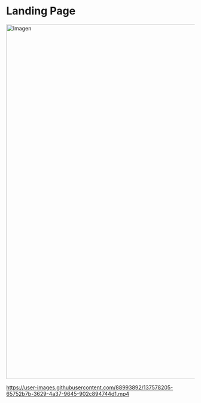 # Landing Page
<img width="949" alt="Imagen" src="https://user-images.githubusercontent.com/88993892/137578167-4894d308-e51f-4168-83a0-a1119457f07e.PNG">


https://user-images.githubusercontent.com/88993892/137578205-65752b7b-3629-4a37-9645-902c894744d1.mp4

